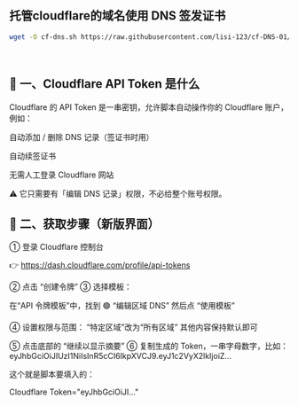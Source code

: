 ## 托管cloudflare的域名使用 DNS 签发证书

```bash
wget -O cf-dns.sh https://raw.githubusercontent.com/lisi-123/cf-DNS-01/main/cf-dns.sh && chmod +x cf-dns.sh && ./cf-dns.sh
```

<br>


## 🧩 一、Cloudflare API Token 是什么

Cloudflare 的 API Token 是一串密钥，允许脚本自动操作你的 Cloudflare 账户，
例如：

自动添加 / 删除 DNS 记录（签证书时用）

自动续签证书

无需人工登录 Cloudflare 网站

⚠️ 它只需要有「编辑 DNS 记录」权限，不必给整个账号权限。

## 🧭 二、获取步骤（新版界面）
① 登录 Cloudflare 控制台

👉 https://dash.cloudflare.com/profile/api-tokens

② 点击 “创建令牌”
③ 选择模板：

在“API 令牌模板”中，找到
🟢 “编辑区域 DNS”
然后点 “使用模板”

④ 设置权限与范围：
“特定区域”改为“所有区域”
其他内容保持默认即可

⑤ 点击底部的 “继续以显示摘要”
⑥ 复制生成的 Token，一串字母数字，比如：
eyJhbGciOiJIUzI1NiIsInR5cCI6IkpXVCJ9.eyJ1c2VyX2lkIjoiZ...


这个就是脚本要填入的：

Cloudflare Token="eyJhbGciOiJI..."

<br><br><br>
